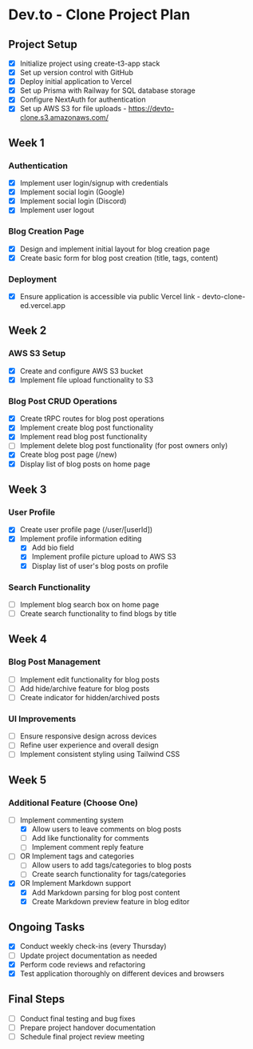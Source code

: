 # Dev.to - Clone Project Plan

## Project Setup
- [x] Initialize project using create-t3-app stack
- [x] Set up version control with GitHub
- [x] Deploy initial application to Vercel
- [x] Set up Prisma with Railway for SQL database storage
- [x] Configure NextAuth for authentication
- [x] Set up AWS S3 for file uploads - https://devto-clone.s3.amazonaws.com/

## Week 1
### Authentication
- [x] Implement user login/signup with credentials
- [x] Implement social login (Google)
- [x] Implement social login (Discord)
- [x] Implement user logout

### Blog Creation Page
- [x] Design and implement initial layout for blog creation page
- [x] Create basic form for blog post creation (title, tags, content)

### Deployment
- [x] Ensure application is accessible via public Vercel link - devto-clone-ed.vercel.app

## Week 2
### AWS S3 Setup
- [x] Create and configure AWS S3 bucket
- [x] Implement file upload functionality to S3

### Blog Post CRUD Operations
- [x] Create tRPC routes for blog post operations
- [x] Implement create blog post functionality
- [x] Implement read blog post functionality
- [ ] Implement delete blog post functionality (for post owners only)
- [x] Create blog post page (/new)
- [x] Display list of blog posts on home page

## Week 3
### User Profile
- [x] Create user profile page (/user/[userId])
- [x] Implement profile information editing
  - [x] Add bio field
  - [x] Implement profile picture upload to AWS S3
  - [x] Display list of user's blog posts on profile

### Search Functionality
- [ ] Implement blog search box on home page
- [ ] Create search functionality to find blogs by title

## Week 4
### Blog Post Management
- [ ] Implement edit functionality for blog posts
- [ ] Add hide/archive feature for blog posts
- [ ] Create indicator for hidden/archived posts

### UI Improvements
- [ ] Ensure responsive design across devices
- [ ] Refine user experience and overall design
- [ ] Implement consistent styling using Tailwind CSS

## Week 5
### Additional Feature (Choose One)
- [ ] Implement commenting system
  - [x] Allow users to leave comments on blog posts
  - [ ] Add like functionality for comments
  - [ ] Implement comment reply feature
- [ ] OR Implement tags and categories
  - [ ] Allow users to add tags/categories to blog posts
  - [ ] Create search functionality for tags/categories
- [x] OR Implement Markdown support
  - [x] Add Markdown parsing for blog post content
  - [x] Create Markdown preview feature in blog editor

## Ongoing Tasks
- [x] Conduct weekly check-ins (every Thursday)
- [ ] Update project documentation as needed
- [x] Perform code reviews and refactoring
- [x] Test application thoroughly on different devices and browsers

## Final Steps
- [ ] Conduct final testing and bug fixes
- [ ] Prepare project handover documentation
- [ ] Schedule final project review meeting